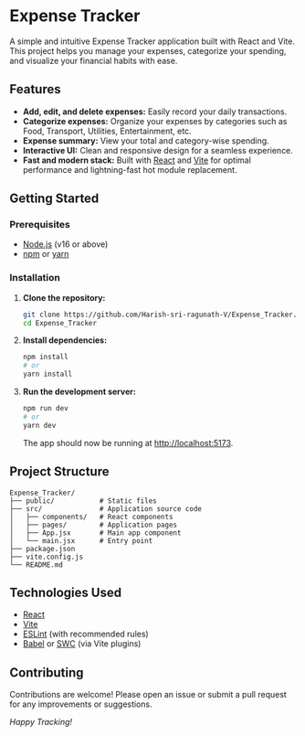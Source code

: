 # Expense Tracker

A simple and intuitive Expense Tracker application built with React and Vite. This project helps you manage your expenses, categorize your spending, and visualize your financial habits with ease.

## Features

- **Add, edit, and delete expenses:** Easily record your daily transactions.
- **Categorize expenses:** Organize your expenses by categories such as Food, Transport, Utilities, Entertainment, etc.
- **Expense summary:** View your total and category-wise spending.
- **Interactive UI:** Clean and responsive design for a seamless experience.
- **Fast and modern stack:** Built with [React](https://react.dev/) and [Vite](https://vitejs.dev/) for optimal performance and lightning-fast hot module replacement.

## Getting Started

### Prerequisites

- [Node.js](https://nodejs.org/) (v16 or above)
- [npm](https://www.npmjs.com/) or [yarn](https://yarnpkg.com/)

### Installation

1. **Clone the repository:**
   ```bash
   git clone https://github.com/Harish-sri-ragunath-V/Expense_Tracker.git
   cd Expense_Tracker
   ```

2. **Install dependencies:**
   ```bash
   npm install
   # or
   yarn install
   ```

3. **Run the development server:**
   ```bash
   npm run dev
   # or
   yarn dev
   ```

   The app should now be running at [http://localhost:5173](http://localhost:5173).

## Project Structure

```
Expense_Tracker/
├── public/           # Static files
├── src/              # Application source code
│   ├── components/   # React components
│   ├── pages/        # Application pages
│   ├── App.jsx       # Main app component
│   └── main.jsx      # Entry point
├── package.json
├── vite.config.js
└── README.md
```

## Technologies Used

- [React](https://react.dev/)
- [Vite](https://vitejs.dev/)
- [ESLint](https://eslint.org/) (with recommended rules)
- [Babel](https://babeljs.io/) or [SWC](https://swc.rs/) (via Vite plugins)

## Contributing

Contributions are welcome! Please open an issue or submit a pull request for any improvements or suggestions.



*Happy Tracking!*
